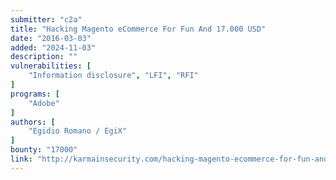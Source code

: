 ```yaml
---
submitter: "c2a"
title: "Hacking Magento eCommerce For Fun And 17.000 USD"
date: "2016-03-03"
added: "2024-11-03"
description: ""
vulnerabilities: [
    "Information disclosure", "LFI", "RFI"
]
programs: [
    "Adobe"
]
authors: [
    "Egidio Romano / EgiX"
]
bounty: "17000"
link: "http://karmainsecurity.com/hacking-magento-ecommerce-for-fun-and-17000-usd"
---
```




